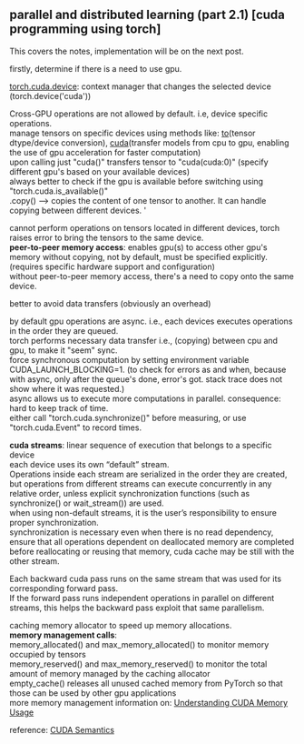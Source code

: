 ## parallel and distributed learning (part 2.1) [cuda programming using torch]

This covers the notes, implementation will be on the next post.

firstly, determine if there is a need to use gpu.

[torch.cuda.device](https://pytorch.org/docs/stable/generated/torch.cuda.device.html#torch.cuda.device): context manager that changes the selected device (torch.device('cuda'))  

Cross-GPU operations are not allowed by default. i.e, device specific operations.  
manage tensors on specific devices using methods like: [to](https://pytorch.org/docs/stable/generated/torch.Tensor.to.html)(tensor dtype/device conversion), [cuda](https://pytorch.org/docs/stable/cuda.html)(transfer models from cpu to gpu, enabling the use of gpu acceleration for faster computation)  
upon calling just "cuda()" transfers tensor to "cuda(cuda:0)" (specify different gpu's based on your available devices)  
always better to check if the gpu is available before switching using "torch.cuda.is_available()"  
.copy() --> copies the content of one tensor to another. It can handle copying between different devices.  '

cannot perform operations on tensors located in different devices, torch raises error to bring the tensors to the same device.  
**peer-to-peer memory access**: enables gpu(s) to access other gpu's memory without copying, not by default, must be specified explicitly. (requires specific hardware support and configuration)  
without peer-to-peer memory access, there's a need to copy onto the same device.  

better to avoid data transfers (obviously an overhead)  

by default gpu operations are async. i.e., each devices executes operations in the order they are queued.  
torch performs necessary data transfer i.e., (copying) between cpu and gpu, to make it "seem" sync.  
force synchronous computation by setting environment variable CUDA_LAUNCH_BLOCKING=1. (to check for errors as and when, because with async, only after the queue's done, error's got. stack trace does not show where it was requested.)  
async allows us to execute more computations in parallel. consequence: hard to keep track of time.  
either call "torch.cuda.synchronize()" before measuring, or use "torch.cuda.Event" to record times.  

**cuda streams**: linear sequence of execution that belongs to a specific device  
each device uses its own “default” stream.  
Operations inside each stream are serialized in the order they are created, but operations from different streams can execute concurrently in any relative order, unless explicit synchronization functions (such as synchronize() or wait_stream()) are used.  
when using non-default streams, it is the user’s responsibility to ensure proper synchronization.  
synchronization is necessary even when there is no read dependency, ensure that all operations dependent on deallocated memory are completed before reallocating or reusing that memory, cuda cache may be still with the other stream.  

Each backward cuda pass runs on the same stream that was used for its corresponding forward pass.  
If the forward pass runs independent operations in parallel on different streams, this helps the backward pass exploit that same parallelism.

caching memory allocator to speed up memory allocations.  
**memory management calls**:  
memory_allocated() and max_memory_allocated() to monitor memory occupied by tensors  
memory_reserved() and max_memory_reserved() to monitor the total amount of memory managed by the caching allocator  
empty_cache() releases all unused cached memory from PyTorch so that those can be used by other gpu applications  
more memory management information on: [Understanding CUDA Memory Usage](https://pytorch.org/docs/stable/torch_cuda_memory.html#torch-cuda-memory)    

reference: [CUDA Semantics](https://pytorch.org/docs/stable/notes/cuda.html#)
